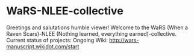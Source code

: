 # WaRS-NLEE-collective
Greetings and salutations humble viewer!
Welcome to the WaRS (When a Raven Scars)-NLEE (Nothing learned, everything earned)-collective.
Current status of projects: Ongoing
Wiki: http://wars-manuscript.wikidot.com/start
